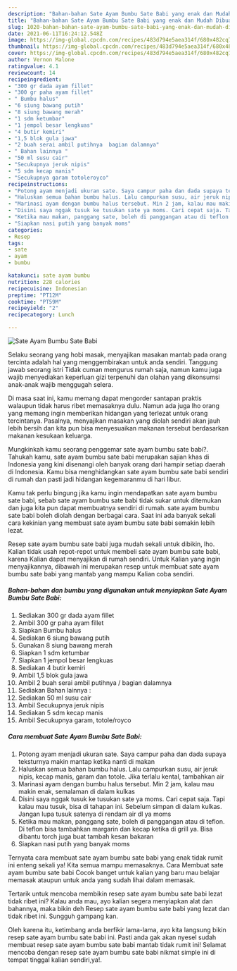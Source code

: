 ```yaml
---
description: "Bahan-bahan Sate Ayam Bumbu Sate Babi yang enak dan Mudah Dibuat"
title: "Bahan-bahan Sate Ayam Bumbu Sate Babi yang enak dan Mudah Dibuat"
slug: 1020-bahan-bahan-sate-ayam-bumbu-sate-babi-yang-enak-dan-mudah-dibuat
date: 2021-06-11T16:24:12.548Z
image: https://img-global.cpcdn.com/recipes/483d794e5aea314f/680x482cq70/sate-ayam-bumbu-sate-babi-foto-resep-utama.jpg
thumbnail: https://img-global.cpcdn.com/recipes/483d794e5aea314f/680x482cq70/sate-ayam-bumbu-sate-babi-foto-resep-utama.jpg
cover: https://img-global.cpcdn.com/recipes/483d794e5aea314f/680x482cq70/sate-ayam-bumbu-sate-babi-foto-resep-utama.jpg
author: Vernon Malone
ratingvalue: 4.1
reviewcount: 14
recipeingredient:
- "300 gr dada ayam fillet"
- "300 gr paha ayam fillet"
- " Bumbu halus"
- "6 siung bawang putih"
- "8 siung bawang merah"
- "1 sdm ketumbar"
- "1 jempol besar lengkuas"
- "4 butir kemiri"
- "1,5 blok gula jawa"
- "2 buah serai ambil putihnya  bagian dalamnya"
- " Bahan lainnya "
- "50 ml susu cair"
- "Secukupnya jeruk nipis"
- "5 sdm kecap manis"
- "Secukupnya garam totoleroyco"
recipeinstructions:
- "Potong ayam menjadi ukuran sate. Saya campur paha dan dada supaya teksturnya makin mantap ketika nanti di makan"
- "Haluskan semua bahan bumbu halus. Lalu campurkan susu, air jeruk nipis, kecap manis, garam dan totole. Jika terlalu kental, tambahkan air"
- "Marinasi ayam dengan bumbu halus tersebut. Min 2 jam, kalau mau makin enak, semalaman di dalam kulkas"
- "Disini saya nggak tusuk ke tusukan sate ya moms. Cari cepat saja. Tapi kalau mau tusuk, bisa di tahapan ini. Sebelum simpan di dalam kulkas. Jangan lupa tusuk satenya di rendam air dl ya moms"
- "Ketika mau makan, panggang sate, boleh di panggangan atau di teflon. Di teflon bisa tambahkan margarin dan kecap ketika di grill ya. Bisa dibantu torch juga buat tambah kesan bakaran"
- "Siapkan nasi putih yang banyak moms"
categories:
- Resep
tags:
- sate
- ayam
- bumbu

katakunci: sate ayam bumbu 
nutrition: 228 calories
recipecuisine: Indonesian
preptime: "PT12M"
cooktime: "PT59M"
recipeyield: "2"
recipecategory: Lunch

---
```



![Sate Ayam Bumbu Sate Babi](https://img-global.cpcdn.com/recipes/483d794e5aea314f/680x482cq70/sate-ayam-bumbu-sate-babi-foto-resep-utama.jpg)

Selaku seorang yang hobi masak, menyajikan masakan mantab pada orang tercinta adalah hal yang menggembirakan untuk anda sendiri. Tanggung jawab seorang istri Tidak cuman mengurus rumah saja, namun kamu juga wajib menyediakan keperluan gizi terpenuhi dan olahan yang dikonsumsi anak-anak wajib menggugah selera.

Di masa  saat ini, kamu memang dapat mengorder santapan praktis walaupun tidak harus ribet memasaknya dulu. Namun ada juga lho orang yang memang ingin memberikan hidangan yang terlezat untuk orang tercintanya. Pasalnya, menyajikan masakan yang diolah sendiri akan jauh lebih bersih dan kita pun bisa menyesuaikan makanan tersebut berdasarkan makanan kesukaan keluarga. 



Mungkinkah kamu seorang penggemar sate ayam bumbu sate babi?. Tahukah kamu, sate ayam bumbu sate babi merupakan sajian khas di Indonesia yang kini disenangi oleh banyak orang dari hampir setiap daerah di Indonesia. Kamu bisa menghidangkan sate ayam bumbu sate babi sendiri di rumah dan pasti jadi hidangan kegemaranmu di hari libur.

Kamu tak perlu bingung jika kamu ingin mendapatkan sate ayam bumbu sate babi, sebab sate ayam bumbu sate babi tidak sukar untuk ditemukan dan juga kita pun dapat membuatnya sendiri di rumah. sate ayam bumbu sate babi boleh diolah dengan berbagai cara. Saat ini ada banyak sekali cara kekinian yang membuat sate ayam bumbu sate babi semakin lebih lezat.

Resep sate ayam bumbu sate babi juga mudah sekali untuk dibikin, lho. Kalian tidak usah repot-repot untuk membeli sate ayam bumbu sate babi, karena Kalian dapat menyajikan di rumah sendiri. Untuk Kalian yang ingin menyajikannya, dibawah ini merupakan resep untuk membuat sate ayam bumbu sate babi yang mantab yang mampu Kalian coba sendiri.

<!--inarticleads1-->

##### Bahan-bahan dan bumbu yang digunakan untuk menyiapkan Sate Ayam Bumbu Sate Babi:

1. Sediakan 300 gr dada ayam fillet
1. Ambil 300 gr paha ayam fillet
1. Siapkan  Bumbu halus
1. Sediakan 6 siung bawang putih
1. Gunakan 8 siung bawang merah
1. Siapkan 1 sdm ketumbar
1. Siapkan 1 jempol besar lengkuas
1. Sediakan 4 butir kemiri
1. Ambil 1,5 blok gula jawa
1. Ambil 2 buah serai ambil putihnya / bagian dalamnya
1. Sediakan  Bahan lainnya :
1. Sediakan 50 ml susu cair
1. Ambil Secukupnya jeruk nipis
1. Sediakan 5 sdm kecap manis
1. Ambil Secukupnya garam, totole/royco




<!--inarticleads2-->

##### Cara membuat Sate Ayam Bumbu Sate Babi:

1. Potong ayam menjadi ukuran sate. Saya campur paha dan dada supaya teksturnya makin mantap ketika nanti di makan
1. Haluskan semua bahan bumbu halus. Lalu campurkan susu, air jeruk nipis, kecap manis, garam dan totole. Jika terlalu kental, tambahkan air
1. Marinasi ayam dengan bumbu halus tersebut. Min 2 jam, kalau mau makin enak, semalaman di dalam kulkas
1. Disini saya nggak tusuk ke tusukan sate ya moms. Cari cepat saja. Tapi kalau mau tusuk, bisa di tahapan ini. Sebelum simpan di dalam kulkas. Jangan lupa tusuk satenya di rendam air dl ya moms
1. Ketika mau makan, panggang sate, boleh di panggangan atau di teflon. Di teflon bisa tambahkan margarin dan kecap ketika di grill ya. Bisa dibantu torch juga buat tambah kesan bakaran
1. Siapkan nasi putih yang banyak moms




Ternyata cara membuat sate ayam bumbu sate babi yang enak tidak rumit ini enteng sekali ya! Kita semua mampu memasaknya. Cara Membuat sate ayam bumbu sate babi Cocok banget untuk kalian yang baru mau belajar memasak ataupun untuk anda yang sudah lihai dalam memasak.

Tertarik untuk mencoba membikin resep sate ayam bumbu sate babi lezat tidak ribet ini? Kalau anda mau, ayo kalian segera menyiapkan alat dan bahannya, maka bikin deh Resep sate ayam bumbu sate babi yang lezat dan tidak ribet ini. Sungguh gampang kan. 

Oleh karena itu, ketimbang anda berfikir lama-lama, ayo kita langsung bikin resep sate ayam bumbu sate babi ini. Pasti anda gak akan nyesel sudah membuat resep sate ayam bumbu sate babi mantab tidak rumit ini! Selamat mencoba dengan resep sate ayam bumbu sate babi nikmat simple ini di tempat tinggal kalian sendiri,ya!.

